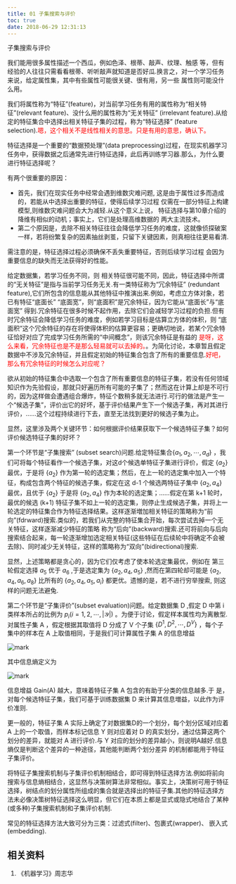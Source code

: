 ```yaml
---
title: 01 子集搜索与评价
toc: true
date: 2018-06-29 12:31:13
---
```


子集搜索与评价

我们能用很多属性描述一个西瓜，例如色泽、根蒂、敲声、纹理、触感 等，但有经验的人往往只需看看根蒂、听听敲声就知道是否好瓜.换言之，对一个学习任务来说，给定属性集，其中有些属性可能很关键、很有用，另一些 属性则可能没什么用。

我们将属性称为“特征”(feature)，对当前学习任务有用的属性称为“相关特征”(relevant feature)、没什么用的属性称为“无关特征” (irrelevant feature).从给定的特征集合中选择出相关特征子集的过程，称为“特征选择” (feature selection).<span style="color:red;">嗯，这个相关不是线性相关的意思。只是有用的意思，确认下。</span>

特征选择是一个重要的“数据预处理”(data preprocessing)过程，在现实机器学习任务中，获得数据之后通常先进行特征选择，此后再训练学习器.那么，为什么要进行特征选择呢？


有两个很重要的原因：
- 首先，我们在现实任务中经常会遇到维数灾难问题, 这是由于属性过多而造成的，若能从中选择出重要的特征，使得后续学习过程 仅需在一部分特征上构建模型,则维数灾难问题会大为减轻.从这个意义上说， 特征选择与第10章介绍的降维有相似的动机；事实上，它们是处理高维数据的 两大主流技术。
- 第二个原因是，去除不相关特征往往会降低学习任务的难度，这就像侦探破案一样，若将纷繁复杂的因素抽丝剥茧，只留下关键因素，则真相往往更易看清.

需注意的是，特征选择过程必须确保不丢失重要特征，否则后续学习过程 会因为重要信息的缺失而无法获得好的性能。

给定数据集，若学习任务不同，则 相关特征很可能不同，因此，特征选择中所谓的“无关特征”是指与当前学习任务无关.有一类特征称为“冗余特征” (redundant feature),它们所包含的信息能从其他特征中推演出来.例如，考虑立方体对象，若已有特征“底面长” “底面宽”，则“底面积”是冗余特征，因为它能从“底面长”与“底面宽” 得到.冗余特征在很多时候不起作用，去除它们会减轻学习过程的负担.但有时冗余特征会降低学习任务的难度，例如若学习目标是估算立方体的体积，则 “底面积”这个冗余特征的存在将使得体积的估算更容易；更确切地说，若某个冗余特征恰好对应了完成学习任务所需的“中间概念”，则该冗余特征是有益的 <span style="color:red;">是呀，这么来看，冗余特征也是不是那么轻易就可以去掉的。</span>。为简化讨论，本章暂且假定数据中不涉及冗余特征，并且假定初始的特征集合包含了所有的重要信息.<span style="color:red;">好吧，那么有冗余特征的时候怎么对应呢？</span>

欲从初始的特征集合中选取一个包含了所有重要信息的特征子集，若没有任何领域知识作为先验假设，那就只好遍历所有可能的子集了；然而这在计算上却是不可行的，因为这样做会遭遇组合爆炸，特征个数稍多就无法进行.可行的做法是产生一个“候选子集”，评价出它的好坏，基于评价结果产生下一个候选子集，再对其进行评价，……这个过程持续进行下去，直至无法找到更好的候选子集为止。

显然，这里涉及两个关键环节：如何根据评价结果获取下一个候选特征子集？如何评价候选特征子集的好坏？



第一个环节是“子集搜索” (subset search)问题.给定特征集合$\{a_1,a_2,\cdots ,a_d\}$ ，我们可将每个特征看作一个候选子集，对这d个候选单特征子集进行评价，假定 $\{a_2\}$ 最优，于是将 $\{a_2\}$ 作为第一轮的选定集；然后，在上一轮的选定集中加入一个特征，构成包含两个特征的候选子集，假定在这 d-1 个候选两特征子集中  $\{a_2,a_4\}$ 最优，且优于 $\{a_2\}$ 于是将  $\{a_2,a_4\}$ 作为本轮的选定集；……假定在第 k+1 轮时，最优的候选 (k+1) 特征子集不如上一轮的选定集，则停止生成候选子集，并将上一轮选定的特征集合作为特征选择结果。这样逐渐増加相关特征的策略称为“前向”(fdrward)搜索.类似的，若我们从完整的特征集合开始，每次尝试去掉一个无关特征，这样逐渐减少特征的策略 称为“后向”(backward)搜索.还可将前向与后向搜索结合起来，每一轮逐渐增加选定相关特征(这些特征在后续轮中将确定不会被去除)、同时减少无关特征，这样的策略称为“双向”(bidirectional)搜索.

显然，上述策略都是贪心的，因为它们仅考虑了使本轮选定集最优，例如在 第三轮假定选择 $a_5$ 优于 $a_6$ ,于是选定集为  $\{a_2,a_4,a_5\}$ ,然而在第四轮却可能是  $\{a_2,a_4,a_6,a_8\}$ 比所有的 $\{a_2,a_4,a_5,a_i\}$ 都更优。遗憾的是，若不进行穷举搜索, 则这样的问题无法避兔.


第二个环节是“子集评价”(subset evaluation)问题。给定数据集 D ,假定 D 中第 i 类样本所占的比例为 $p_i(i=1,2,\cdots ,|\mathcal{Y}|)$ 。为便于讨论，假定样本属性均为离散型.对属性子集 A ，假定根据其取值将 D 分成了 V 个子集 $\{D^1,D^2,\cdots ,D^V\}$ ，每个子集中的样本在 A 上取值相同，于是我们可计算属性子集 A 的信息增益

![mark](http://pacdb2bfr.bkt.clouddn.com/blog/image/180629/JImllbHcCJ.png?imageslim)


其中信息熵定义为

![mark](http://pacdb2bfr.bkt.clouddn.com/blog/image/180629/JaA48hDFJF.png?imageslim)

信息增益 Gain(A) 越大，意味着特征子集 A 包含的有助于分类的信息越多.于 是，对每个候选特征子集，我们可基于训练数据集 D 来计算其信息増益，以此作为评价准则.


更一般的，特征子集 A 实际上确定了对数据集D的一个划分，每个划分区域对应着 A 上的一个取值，而样本标记信息 Y 则对应着对 D 的真实划分，通过估算这两个划分的差异，就能对 A 进行评价.与 Y 对应的划分的差异越小，则说明A越好.信息熵仅是判断这个差异的一种途径，其他能判断两个划分差异 的机制都能用于特征子集评价。

将特征子集搜索机制与子集评价机制相结合，即可得到特征选择方法.例如将前向搜索与信息熵相结合，这显然与决策树算法非常相似。事实上，决策树可用于特征选择，树结点的划分属性所组成的集合就是选择出的特征子集.其他的特征选择方法未必像决策树特征选择这么明显，但它们在本质上都是显式或隐式地结合了某种(或多种)子集搜索机制和子集评价机制.

常见的特征选择方法大致可分为三类：过滤式(filter)、包裹式(wrapper)、 嵌入式(embedding).




## 相关资料
1. 《机器学习》周志华
